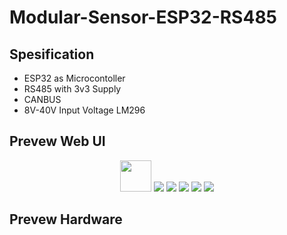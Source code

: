 # Modular-Sensor-ESP32-RS485

## Spesification
- ESP32 as Microcontoller
- RS485 with 3v3 Supply
- CANBUS
- 8V-40V Input Voltage LM296

## Prevew Web UI
<p align="center">
  <img src="DOC/SOFTWARE/ui_1.jpeg" width="50" height="50">
  <img src="DOC/SOFTWARE/ui_2.jpeg">
  <img src="DOC/SOFTWARE/ui_3.jpeg">
  <img src="DOC/SOFTWARE/ui_4.jpeg">
  <img src="DOC/SOFTWARE/ui_5.jpeg">
  <img src="DOC/SOFTWARE/ui_6.jpeg">
</p>

## Prevew Hardware